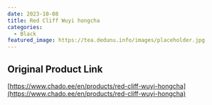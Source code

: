 ```yaml
---
date: 2023-10-08
title: Red Cliff Wuyi hongcha
categories:
  - Black
featured_image: https://tea.dedunu.info/images/placeholder.jpg
---
```


## Original Product Link

[https://www.chado.ee/en/products/red-cliff-wuyi-hongcha](https://www.chado.ee/en/products/red-cliff-wuyi-hongcha)
